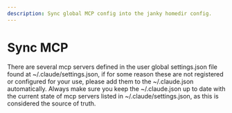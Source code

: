 ```yaml
---
description: Sync global MCP config into the janky homedir config.
---
```


# Sync MCP

There are several mcp servers defined in the user global settings.json file
found at ~/.claude/settings.json, if for some reason these are not registered or
configured for your use, please add them to the ~/.claude.json automatically.
Always make sure you keep the ~/.claude.json up to date with the current state
of mcp servers listed in ~/.claude/settings.json, as this is considered the
source of truth.


